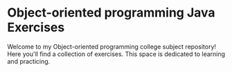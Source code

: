 <h1>Object-oriented programming Java Exercises</h1>
<p>Welcome to my Object-oriented programming college subject repository! Here you'll find a collection of exercises. This space is dedicated to learning and practicing.</p>
